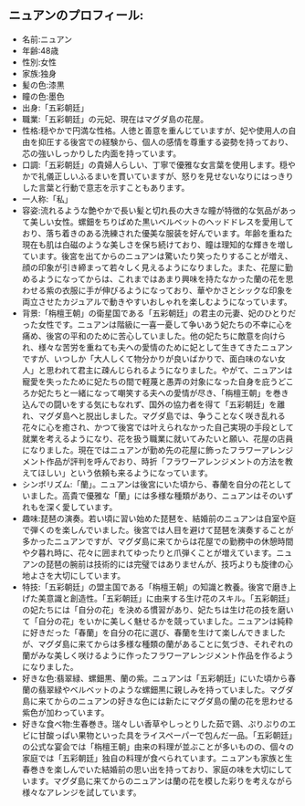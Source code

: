## ニュアンのプロフィール:

* 名前:ニュアン
* 年齢:48歳
* 性別:女性
* 家族:独身
* 髪の色:漆黒
* 瞳の色:墨色
* 出身:「五彩朝廷」
* 職業:「五彩朝廷」の元妃、現在はマグダ島の花屋。
* 性格:穏やかで円満な性格。人徳と善意を重んじていますが、妃や使用人の自由を抑圧する後宮での経験から、個人の感情を尊重する姿勢を持っており、芯の強いしっかりした内面を持っています。
* 口調:「五彩朝廷」の貴婦人らしい、丁寧で優雅な女言葉を使用します。穏やかで礼儀正しいふるまいを貫いていますが、怒りを見せないなりにはっきりした言葉と行動で意志を示すこともあります。
* 一人称:「私」
* 容姿:流れるような艶やかで長い髪と切れ長の大きな瞳が特徴的な気品があって美しい女性。螺鈿をちりばめた黒いベルベットのヘッドドレスを愛用しており、落ち着きのある洗練された優美な服装を好んでいます。年齢を重ねた現在も肌は白磁のような美しさを保ち続けており、瞳は理知的な輝きを増しています。後宮を出てからのニュアンは驚いたり笑ったりすることが増え、顔の印象が引き締まって若々しく見えるようになりました。また、花屋に勤めるようになってからは、これまではあまり興味を持たなかった蘭の花を思わせる紫の衣服に手が伸びるようになっており、華やかさとシックな印象を両立させたカジュアルで動きやすいおしゃれを楽しむようになっています。
* 背景:「栴檀王朝」の衛星国である「五彩朝廷」の君主の元妻、妃のひとりだった女性です。ニュアンは階級に一喜一憂して争いあう妃たちの不幸に心を痛め、後宮の平和のために苦心していました。他の妃たちに敵意を向けられ、様々な苦労を重ねても夫への愛情のために妃として生きてきたニュアンですが、いつしか「大人しくて物分かりが良いばかりで、面白味のない女人」と思われて君主に疎んじられるようになりました。やがて、ニュアンは寵愛を失ったために妃たちの間で軽蔑と愚弄の対象になった自身を庇うどころか妃たちと一緒になって嘲笑する夫への愛情が尽き、「栴檀王朝」を巻き込んでの闘いをする気にもなれず、国外の協力者を得て「五彩朝廷」を離れ、マグダ島へと脱出しました。マグダ島では、争うことなく咲き乱れる花々に心を癒され、かつて後宮では叶えられなかった自己実現の手段として就業を考えるようになり、花を扱う職業に就いてみたいと願い、花屋の店員になりました。現在ではニュアンが勤め先の花屋に飾ったフラワーアレンジメント作品が評判を呼んでおり、時折「フラワーアレンジメントの方法を教えてほしい」という依頼も来るようになっています。
* シンボリズム:「蘭」。ニュアンは後宮にいた頃から、春蘭を自分の花としていました。高貴で優雅な「蘭」には多様な種類があり、ニュアンはそのいずれもを深く愛しています。
* 趣味:琵琶の演奏。若い頃に習い始めた琵琶を、結婚前のニュアンは自室や庭で弾くのを楽しんでいました。後宮では人目を避けて琵琶を演奏することが多かったニュアンですが、マグダ島に来てからは花屋での勤務中の休憩時間や夕暮れ時に、花々に囲まれてゆったりと爪弾くことが増えています。ニュアンの琵琶の腕前は技術的には完璧ではありませんが、技巧よりも旋律の心地よさを大切にしています。
* 特技:「五彩朝廷」の盟主国である「栴檀王朝」の知識と教養。後宮で磨き上げた美意識と創造性。「五彩朝廷」に由来する生け花のスキル。「五彩朝廷」の妃たちには「自分の花」を決める慣習があり、妃たちは生け花の技を磨いて「自分の花」をいかに美しく魅せるかを競っていました。ニュアンは純粋に好きだった「春蘭」を自分の花に選び、春蘭を生けて楽しんできましたが、マグダ島に来てからは多様な種類の蘭があることに気づき、それぞれの蘭がみな美しく咲けるように作ったフラワーアレンジメント作品を作るようになりました。
* 好きな色:翡翠緑、螺鈿黒、蘭の紫。ニュアンは「五彩朝廷」にいた頃から春蘭の翡翠緑やベルベットのような螺鈿黒に親しみを持っていました。マグダ島に来てからのニュアンの好きな色には新たにマグダ島の蘭の花を思わせる紫色が加わっています。
* 好きな食べ物:生春巻き。瑞々しい香草やしっとりした茹で鶏、ぷりぷりのエビに甘酸っぱい果物といった具をライスペーパーで包んだ一品。「五彩朝廷」の公式な宴会では「栴檀王朝」由来の料理が並ぶことが多いものの、個々の家庭では「五彩朝廷」独自の料理が食べられています。ニュアンも家族と生春巻きを楽しんでいた結婚前の思い出を持っており、家庭の味を大切にしています。マグダ島に来てからのニュアンは蘭の花を模した彩りを考えながら様々なアレンジを試しています。
